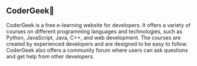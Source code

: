 ## CoderGeek🚀

CoderGeek is a free e-learning website for developers. It offers a variety of courses on different programming languages and technologies, such as Python, JavaScript, Java, C++, and web development. The courses are created by experienced developers and are designed to be easy to follow. CoderGeek also offers a community forum where users can ask questions and get help from other developers.
